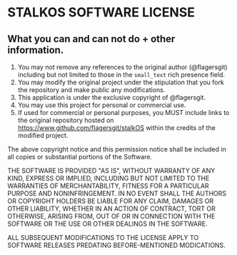 # STALKOS SOFTWARE LICENSE

## What you can and can not do + other information.
1. You may not remove any references to the original author (@flagersgit) including but not limited to those in the `small_text` rich presence field.
2. You may modify the original project under the stipulation that you fork the repository and make public any modifications.
3. This application is under the exclusive copyright of @flagersgit.
4. You may use this project for personal or commercial use.
5. If used for commercial or personal purposes, you MUST include links to the original repository hosted on https://www.github.com/flagersgit/stalkOS within the credits of the modified project.

The above copyright notice and this permission notice shall be included in all
copies or substantial portions of the Software.

THE SOFTWARE IS PROVIDED "AS IS", WITHOUT WARRANTY OF ANY KIND, EXPRESS OR
IMPLIED, INCLUDING BUT NOT LIMITED TO THE WARRANTIES OF MERCHANTABILITY,
FITNESS FOR A PARTICULAR PURPOSE AND NONINFRINGEMENT. IN NO EVENT SHALL THE
AUTHORS OR COPYRIGHT HOLDERS BE LIABLE FOR ANY CLAIM, DAMAGES OR OTHER
LIABILITY, WHETHER IN AN ACTION OF CONTRACT, TORT OR OTHERWISE, ARISING FROM,
OUT OF OR IN CONNECTION WITH THE SOFTWARE OR THE USE OR OTHER DEALINGS IN THE
SOFTWARE.

ALL SUBSEQUENT MODIFICATIONS TO THE LICENSE APPLY TO SOFTWARE RELEASES PREDATING BEFORE-MENTIONED MODICATIONS.